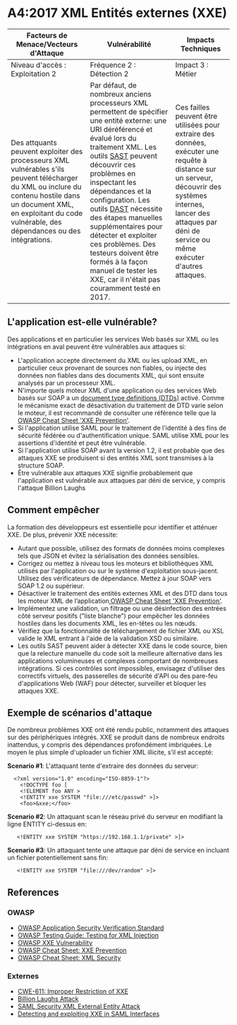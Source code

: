 # A4:2017 XML Entités externes (XXE)

| Facteurs de Menace/Vecteurs d'Attaque | Vulnérabilité | Impacts Techniques |
| -- | -- | -- |
| Niveau d'accès : Exploitation 2 | Fréquence 2 : Détection 2 | Impact 3 : Métier |
| Des attquants peuvent exploiter des processeurs XML vulnérables s'ils peuvent télécharger du XML ou inclure du contenu hostile dans un document XML, en exploitant du code vulnérable, des dépendances ou des intégrations. | Par défaut, de nombreux anciens processeurs XML permettent de spécifier une entité externe: une URI déréférencé et évalué lors du traitement XML. Les outils [SAST](https://www.owasp.org/index.php/Source_Code_Analysis_Tools) peuvent découvrir ces problèmes en inspectant les dépendances et la configuration. Les outils [DAST](https://www.owasp.org/index.php/Category:Vulnerability_Scanning_Tools) nécessite des étapes manuelles supplémentaires pour détecter et exploiter ces problèmes. Des testeurs doivent être formés à la façon manuel de tester les XXE, car il n'était pas couramment testé en 2017. | Ces failles peuvent être utilisées pour extraire des données, exécuter une requête à distance sur un serveur, découvrir des systèmes internes, lancer des attaques par déni de service ou même exécuter d'autres attaques. |

## L'application est-elle vulnérable?

Des applications et en particulier les services Web basés sur XML ou les intégrations en aval peuvent être vulnérables aux attaques si:


* L'application accepte directement du XML ou les upload XML, en particulier ceux provenant de sources non fiables, ou injecte des données non fiables dans des documents XML, qui sont ensuite analysés par un processeur XML.
* N'importe quels moteur XML d'une application ou des services Web basés sur SOAP a un [document type definitions (DTDs)](https://en.wikipedia.org/wiki/Document_type_definition) activé. Comme le mécanisme exact de désactivation du traitement de DTD varie selon le moteur, il est recommandé de consulter une référence telle que la [OWASP Cheat Sheet 'XXE Prevention'](https://www.owasp.org/index.php/XML_External_Entity_(XXE)_Prevention_Cheat_Sheet).
* Si l'application utilise SAML pour le traitement de l'identité à des fins de sécurité fédérée ou d'authentification unique. SAML utilise XML pour les assertions d'identité et peut être vulnérable.
* Si l'application utilise SOAP avant la version 1.2, il est probable que des attaques XXE se produisent si des entités XML sont transmises à la structure SOAP.
* Être vulnérable aux attaques XXE signifie probablement que l'application est vulnérable aux attaques par déni de service, y compris l'attaque Billion Laughs

## Comment empêcher

La formation des développeurs est essentielle pour identifier et atténuer XXE. De plus, prévenir XXE nécessite:

* Autant que possible, utilisez des formats de données moins complexes tels que JSON et évitez la sérialisation des données sensibles.
* Corrigez ou mettez à niveau tous les moteurs et bibliothèques XML utilisés par l'application ou sur le système d'exploitation sous-jacent. Utilisez des vérificateurs de dépendance. Mettez à jour SOAP vers SOAP 1.2 ou supérieur.
* Désactiver le traitement des entités externes XML et des DTD dans tous les moteur XML de l’application,[OWASP Cheat Sheet 'XXE Prevention'](https://www.owasp.org/index.php/XML_External_Entity_(XXE)_Prevention_Cheat_Sheet).
* Implémentez une validation, un filtrage ou une désinfection des entrées côté serveur positifs ("liste blanche") pour empêcher les données hostiles dans les documents XML, les en-têtes ou les nœuds.
* Vérifiez que la fonctionnalité de téléchargement de fichier XML ou XSL valide le XML entrant à l'aide de la validation XSD ou similaire.
* Les outils SAST peuvent aider à détecter XXE dans le code source, bien que la relecture manuelle du code soit la meilleure alternative dans les applications volumineuses et complexes comportant de nombreuses intégrations.
Si ces contrôles sont impossibles, envisagez d'utiliser des correctifs virtuels, des passerelles de sécurité d'API ou des pare-feu d'applications Web (WAF) pour détecter, surveiller et bloquer les attaques XXE.

## Exemple de scénarios d'attaque

De nombreux problèmes  XXE ont été rendu public, notamment des attaques sur des périphériques intégrés. XXE se produit dans de nombreux endroits inattendus, y compris des dépendances profondément imbriquées. Le moyen le plus simple d'uploader un fichier XML illicite, s’il est accepté:

**Scenario #1**: L'attaquant tente d'extraire des données du serveur:

```
  <?xml version="1.0" encoding="ISO-8859-1"?>
    <!DOCTYPE foo [
    <!ELEMENT foo ANY >
    <!ENTITY xxe SYSTEM "file:///etc/passwd" >]>
    <foo>&xxe;</foo>
```

**Scenario #2**: Un attaquant scan le réseau privé du serveur en modifiant la ligne ENTITY ci-dessus en:
```
   <!ENTITY xxe SYSTEM "https://192.168.1.1/private" >]>
```

**Scenario #3**: Un attaquant tente une attaque par déni de service en incluant un fichier potentiellement sans fin:

```
   <!ENTITY xxe SYSTEM "file:///dev/random" >]>
```

## References

### OWASP

* [OWASP Application Security Verification Standard](https://www.owasp.org/index.php/Category:OWASP_Application_Security_Verification_Standard_Project#tab=Home)
* [OWASP Testing Guide: Testing for XML Injection](https://www.owasp.org/index.php/Testing_for_XML_Injection_(OTG-INPVAL-008))
* [OWASP XXE Vulnerability](https://www.owasp.org/index.php/XML_External_Entity_(XXE)_Processing)
* [OWASP Cheat Sheet: XXE Prevention](https://www.owasp.org/index.php/XML_External_Entity_(XXE)_Prevention_Cheat_Sheet)
* [OWASP Cheat Sheet: XML Security](https://www.owasp.org/index.php/XML_Security_Cheat_Sheet)

### Externes

* [CWE-611: Improper Restriction of XXE](https://cwe.mitre.org/data/definitions/611.html)
* [Billion Laughs Attack](https://en.wikipedia.org/wiki/Billion_laughs_attack)
* [SAML Security XML External Entity Attack](https://secretsofappsecurity.blogspot.tw/2017/01/saml-security-xml-external-entity-attack.html)
* [Detecting and exploiting XXE in SAML Interfaces](https://web-in-security.blogspot.tw/2014/11/detecting-and-exploiting-xxe-in-saml.html)
